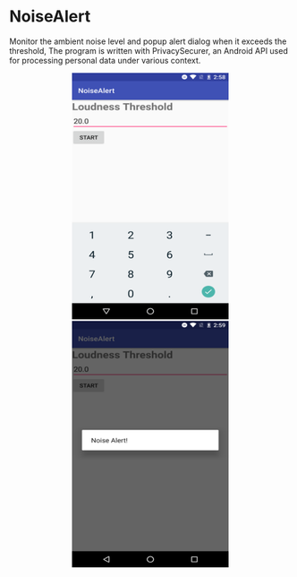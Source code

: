 # NoiseAlert

Monitor the ambient noise level and popup alert dialog when it exceeds the threshold,
The program is written with PrivacySecurer, an Android API used for processing personal
data under various context. 

<div align=center>
  <img width="280" height="440" src="https://github.com/xinyu1118/NoiseAlert/blob/master/images/photo-1.png" />
</div>

<div align=center>
  <img width="280" height="440" src="https://github.com/xinyu1118/NoiseAlert/blob/master/images/photo-2.png" />
</div>


